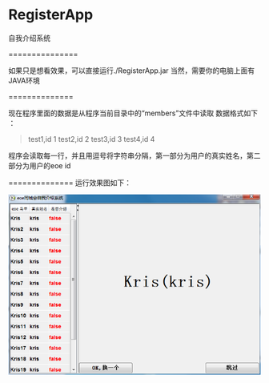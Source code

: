 RegisterApp
===========

 自我介绍系统

===============

如果只是想看效果，可以直接运行./RegisterApp.jar 
当然，需要你的电脑上面有JAVA环境

==============

现在程序里面的数据是从程序当前目录中的“members”文件中读取
数据格式如下 ：
> test1,id 1
> test2,id 2
> test3,id 3
> test4,id 4

程序会读取每一行，并且用逗号将字符串分隔，第一部分为用户的真实姓名，第二部分为用户的eoe id

==============
运行效果图如下：

![Runtime sreenshot](main_screenshot.png)
